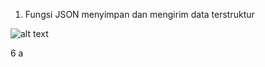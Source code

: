 1. Fungsi JSON menyimpan dan mengirim data terstruktur

![alt text](https://i.ibb.co/tbTWc6y/Screenshot-19.png)

6 a

